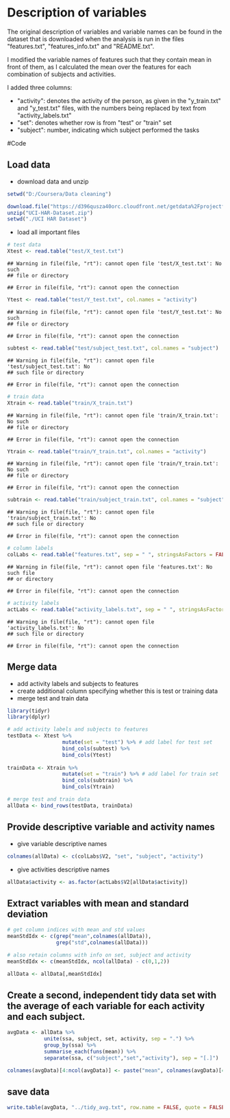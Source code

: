 # Description of variables

The original description of variables and variable names can be found in the dataset that is downloaded when the analysis is run in the files "features.txt", "features_info.txt" and "README.txt".

I modified the variable names of features such that they contain mean in front of them, as I calculated the mean over the features for each combination of subjects and activities.

I added three columns:
- "activity": denotes the activity of the person, as given in the "y_train.txt" and "y_test.txt" files, with the numbers being replaced by text from "activity_labels.txt"
- "set": denotes whether row is from "test" or "train" set
- "subject": number, indicating which subject performed the tasks



#Code

## Load data

- download data and unzip


```r
setwd("D:/Coursera/Data cleaning")

download.file("https://d396qusza40orc.cloudfront.net/getdata%2Fprojectfiles%2FUCI%20HAR%20Dataset.zip", "UCI-HAR-Dataset.zip")
unzip("UCI-HAR-Dataset.zip")
setwd("./UCI HAR Dataset")
```

- load all important files


```r
# test data
Xtest <- read.table("test/X_test.txt")
```

```
## Warning in file(file, "rt"): cannot open file 'test/X_test.txt': No such
## file or directory
```

```
## Error in file(file, "rt"): cannot open the connection
```

```r
Ytest <- read.table("test/Y_test.txt", col.names = "activity")
```

```
## Warning in file(file, "rt"): cannot open file 'test/Y_test.txt': No such
## file or directory
```

```
## Error in file(file, "rt"): cannot open the connection
```

```r
subtest <- read.table("test/subject_test.txt", col.names = "subject")
```

```
## Warning in file(file, "rt"): cannot open file 'test/subject_test.txt': No
## such file or directory
```

```
## Error in file(file, "rt"): cannot open the connection
```

```r
# train data
Xtrain <- read.table("train/X_train.txt")
```

```
## Warning in file(file, "rt"): cannot open file 'train/X_train.txt': No such
## file or directory
```

```
## Error in file(file, "rt"): cannot open the connection
```

```r
Ytrain <- read.table("train/Y_train.txt", col.names = "activity")
```

```
## Warning in file(file, "rt"): cannot open file 'train/Y_train.txt': No such
## file or directory
```

```
## Error in file(file, "rt"): cannot open the connection
```

```r
subtrain <- read.table("train/subject_train.txt", col.names = "subject")
```

```
## Warning in file(file, "rt"): cannot open file 'train/subject_train.txt': No
## such file or directory
```

```
## Error in file(file, "rt"): cannot open the connection
```

```r
# column labels
colLabs <- read.table("features.txt", sep = " ", stringsAsFactors = FALSE)
```

```
## Warning in file(file, "rt"): cannot open file 'features.txt': No such file
## or directory
```

```
## Error in file(file, "rt"): cannot open the connection
```

```r
# activity labels
actLabs <- read.table("activity_labels.txt", sep = " ", stringsAsFactors = FALSE)
```

```
## Warning in file(file, "rt"): cannot open file 'activity_labels.txt': No
## such file or directory
```

```
## Error in file(file, "rt"): cannot open the connection
```

## Merge data

- add activity labels and subjects to features
- create additional column specifying whether this is test or training data
- merge test and train data


```r
library(tidyr)
library(dplyr)

# add activity labels and subjects to features
testData <- Xtest %>%
                  mutate(set = "test") %>% # add label for test set
                  bind_cols(subtest) %>%
                  bind_cols(Ytest)
                  
trainData <- Xtrain %>%
                  mutate(set = "train") %>% # add label for train set
                  bind_cols(subtrain) %>%
                  bind_cols(Ytrain)

# merge test and train data
allData <- bind_rows(testData, trainData)
```

## Provide descriptive variable and activity names

- give variable descriptive names

```r
colnames(allData) <- c(colLabs$V2, "set", "subject", "activity")
```

- give activities descriptive names

```r
allData$activity <- as.factor(actLabs$V2[allData$activity])
```

## Extract variables with mean and standard deviation

```r
# get column indices with mean and std values
meanStdIdx <- c(grep("mean",colnames(allData)),
                grep("std",colnames(allData)))

# also retain columns with info on set, subject and activity
meanStdIdx <- c(meanStdIdx, ncol(allData) - c(0,1,2))

allData <- allData[,meanStdIdx]
```

## Create a second, independent tidy data set with the average of each variable for each activity and each subject.


```r
avgData <- allData %>%
            unite(ssa, subject, set, activity, sep = ".") %>%
            group_by(ssa) %>%
            summarise_each(funs(mean)) %>%
            separate(ssa, c("subject","set","activity"), sep = "[.]")

colnames(avgData)[4:ncol(avgData)] <- paste("mean", colnames(avgData)[4:ncol(avgData)], sep = "-")
```

## save data

```r
write.table(avgData, "../tidy_avg.txt", row.name = FALSE, quote = FALSE)
```

